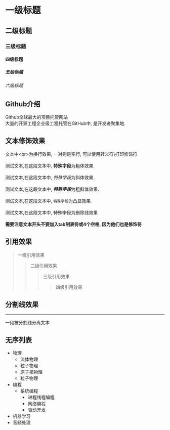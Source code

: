 # 一级标题
## 二级标题
### 三级标题
#### 四级标题
##### 五级标题
###### 六级标题


## Github介绍

Github全球最大的项目托管网站<br>大量的开源工程企业级工程托管在GitHub中, 是开发者聚集地.

## 文本修饰效果
文本中\<br\>为换行效果, 一对则是空行, 可以使用转义符\\打印修饰符<br><br>
测试文本,在这段文本中, **特殊字段**为粗体效果.<br><br>
测试文本,在这段文本中, *特殊字段*为斜体效果.<br><br>
测试文本,在这段文本中, ***特殊字段***为粗斜体效果.<br><br>
测试文本,在这段文本中, `特殊字段`为凸显效果.<br><br>
测试文本,在这段文本中, ~~特殊字段~~为删除线效果<br><br>
**需要注意文本开头不要加入tab制表符或4个空格, 因为他们也是修饰符**

## 引用效果

> 一级引用效果
>> 二级引用效果
>>> 三级引用效果
>>>> 四级引用效果

## 分割线效果
---
一段被分割线分离文本


## 无序列表

* 物理
  * 流体物理
  * 粒子物理
  * 原子核物理
  * 粒子物理
* 编程
  * 系统编程
    * 进程线程编程
    * 网络编程
    * 驱动开发
* 机器学习
* 音频处理
